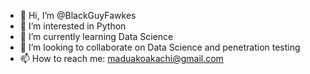 - 👋 Hi, I’m @BlackGuyFawkes
- 👀 I’m interested in Python
- 🌱 I’m currently learning Data Science
- 💞️ I’m looking to collaborate on Data Science and penetration testing
- 📫 How to reach me: maduakoakachi@gmail.com
